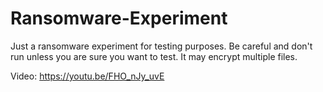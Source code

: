 # Ransomware-Experiment
Just a ransomware experiment for testing purposes. Be careful and don't run unless you are sure you want to test. It may encrypt multiple files.

Video: https://youtu.be/FHO_nJy_uvE


